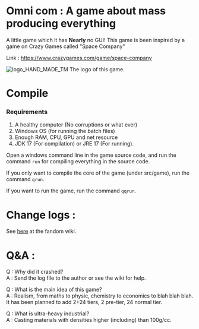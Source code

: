 Omni com :
A game about mass producing everything
===
A little game which it has __Nearly__ no GUI! This game is been inspired by a game on Crazy Games called "Space Company"<p>
Link : https://www.crazygames.com/game/space-company<p>
![logo_HAND_MADE_TM](https://static.wikia.nocookie.net/omni-com-official/images/2/29/Blank_128x128.png) The logo of this game.

Compile
===
### Requirements
1. A healthy computer (No corruptions or what ever)
2. Windows OS (for running the batch files)
3. Enough RAM, CPU, GPU and net resource
4. JDK 17 (For compilation) or JRE 17 (For running).

Open a windows command line in the game source code, and run the command `run` for compiling everything in the source code.<p>
If you only want to compile the core of the game (under src/game), run the command `qrun`.<p>
If you want to run the game, run the command `qqrun`.<p>

Change logs :
===

See [here](https://omni-com-official.fandom.com/wiki/Change_log) at the fandom wiki.

Q&A :
===
Q : Why did it crashed?<br>
A : Send the log file to the author or see the wiki for help.

Q : What is the main idea of this game?<br>
A : Realism, from maths to physic, chemistry to economics to blah blah blah. It has been planned to add 2+24 tiers, 2 pre-tier, 24 normal tier.

Q : What is ultra-heavy industrial?<br>
A : Casting materials with densities higher (including) than 100g/cc.